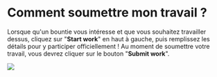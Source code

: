 # Comment soumettre mon travail ?

Lorsque qu'un bountie vous intéresse et que vous souhaitez travailler dessus, cliquez sur "**Start work**" en haut à gauche, puis remplissez les détails pour y participer officiellement ! Au moment de soumettre votre travail, vous devrez cliquer sur le bouton "**Submit work**".

![](https://hf-files-oregon.s3.amazonaws.com/hdpgitcoin\_kb\_attachments/2021/07-01/d33a43c4-dac3-497d-925c-fdc0e3138d9f/Screen\_Shot\_2021-06-28\_at\_2.55.40\_PM.png)
